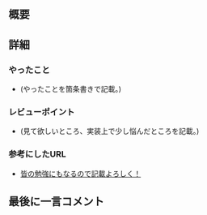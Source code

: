 ## 概要
<!-- ↑対応内容をざっくり一行で記述↑ -->

## 詳細
### やったこと
- (やったことを箇条書きで記載。)

### レビューポイント
- (見て欲しいところ、実装上で少し悩んだところを記載。)

### 参考にしたURL
- [皆の勉強にもなるので記載よろしく！](https://qiita.com/nyamogera/items/3fe6985b45fbd5377184)

## 最後に一言コメント
<!-- むしろ技術的なことを書かず、なんかぼやいてｗ -->

